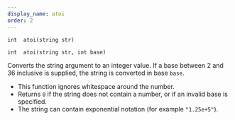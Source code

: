 ```yaml
---
display_name: atoi
order: 2
---
```

`int  atoi(string str)`

`int  atoi(string str, int base)`

Converts the string argument to an integer value. If a base between 2 and 36 inclusive is supplied, the string is converted in base `base`.

- This function ignores whitespace around the number.
- Returns `0` if the string does not contain a number, or if an invalid base is specified.
- The string can contain exponential notation (for example `"1.25e+5"`).

